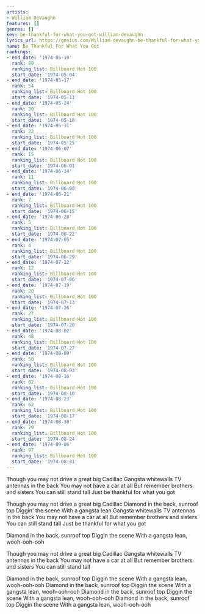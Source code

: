 ```yaml
---
artists:
- William DeVaughn
features: []
genres: []
key: be-thankful-for-what-you-got-william-devaughn
lyrics_url: https://genius.com/William-devaughn-be-thankful-for-what-you-got-lyrics
name: Be Thankful For What You Got
rankings:
- end_date: '1974-05-10'
  rank: 89
  ranking_list: Billboard Hot 100
  start_date: '1974-05-04'
- end_date: '1974-05-17'
  rank: 54
  ranking_list: Billboard Hot 100
  start_date: '1974-05-11'
- end_date: '1974-05-24'
  rank: 30
  ranking_list: Billboard Hot 100
  start_date: '1974-05-18'
- end_date: '1974-05-31'
  rank: 22
  ranking_list: Billboard Hot 100
  start_date: '1974-05-25'
- end_date: '1974-06-07'
  rank: 15
  ranking_list: Billboard Hot 100
  start_date: '1974-06-01'
- end_date: '1974-06-14'
  rank: 11
  ranking_list: Billboard Hot 100
  start_date: '1974-06-08'
- end_date: '1974-06-21'
  rank: 7
  ranking_list: Billboard Hot 100
  start_date: '1974-06-15'
- end_date: '1974-06-28'
  rank: 5
  ranking_list: Billboard Hot 100
  start_date: '1974-06-22'
- end_date: '1974-07-05'
  rank: 4
  ranking_list: Billboard Hot 100
  start_date: '1974-06-29'
- end_date: '1974-07-12'
  rank: 12
  ranking_list: Billboard Hot 100
  start_date: '1974-07-06'
- end_date: '1974-07-19'
  rank: 20
  ranking_list: Billboard Hot 100
  start_date: '1974-07-13'
- end_date: '1974-07-26'
  rank: 27
  ranking_list: Billboard Hot 100
  start_date: '1974-07-20'
- end_date: '1974-08-02'
  rank: 48
  ranking_list: Billboard Hot 100
  start_date: '1974-07-27'
- end_date: '1974-08-09'
  rank: 50
  ranking_list: Billboard Hot 100
  start_date: '1974-08-03'
- end_date: '1974-08-16'
  rank: 62
  ranking_list: Billboard Hot 100
  start_date: '1974-08-10'
- end_date: '1974-08-23'
  rank: 62
  ranking_list: Billboard Hot 100
  start_date: '1974-08-17'
- end_date: '1974-08-30'
  rank: 79
  ranking_list: Billboard Hot 100
  start_date: '1974-08-24'
- end_date: '1974-09-06'
  rank: 97
  ranking_list: Billboard Hot 100
  start_date: '1974-08-31'
---
```

Though you may not drive a great big Cadillac
Gangsta whitewalls
TV antennas in the back
You may not have a car at all
But remember brothers and sisters
You can still stand tall
Just be thankful for what you got


Though you may not drive a great big Cadillac
Diamond in the back, sunroof top
Diggin' the scene
With a gangsta lean
Gangsta whitewalls
TV antennas in the back
You may not have a car at all
But remember brothers and sisters
You can still stand tall
Just be thankful for what you got


Diamond in the back, sunroof top
Diggin the scene
With a gangsta lean, wooh-ooh-ooh


Though you may not drive a great big Cadillac
Gangsta whitewalls
TV antennas in the back
You may not have a car at all
But remember brothers and sisters
You can still stand tall


Diamond in the back, sunroof top
Diggin the scene
With a gangsta lean, wooh-ooh-ooh
Diamond in the back, sunroof top
Diggin the scene
With a gangsta lean, wooh-ooh-ooh
Diamond in the back, sunroof top
Diggin the scene
With a gangsta lean, wooh-ooh-ooh
Diamond in the back, sunroof top
Diggin the scene
With a gangsta lean, wooh-ooh-ooh
